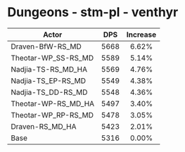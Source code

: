 # Dungeons - stm-pl - venthyr
| Actor | DPS | Increase |
|---|:---:|:---:|
|Draven-BfW-RS_MD|5668|6.62%|
|Theotar-WP_SS-RS_MD|5589|5.14%|
|Nadjia-TS-RS_MD_HA|5569|4.76%|
|Nadjia-TS_EP-RS_MD|5549|4.38%|
|Nadjia-TS_DD-RS_MD|5548|4.36%|
|Theotar-WP-RS_MD_HA|5497|3.40%|
|Theotar-WP_RP-RS_MD|5478|3.05%|
|Draven-RS_MD_HA|5423|2.01%|
|Base|5316|0.00%|
